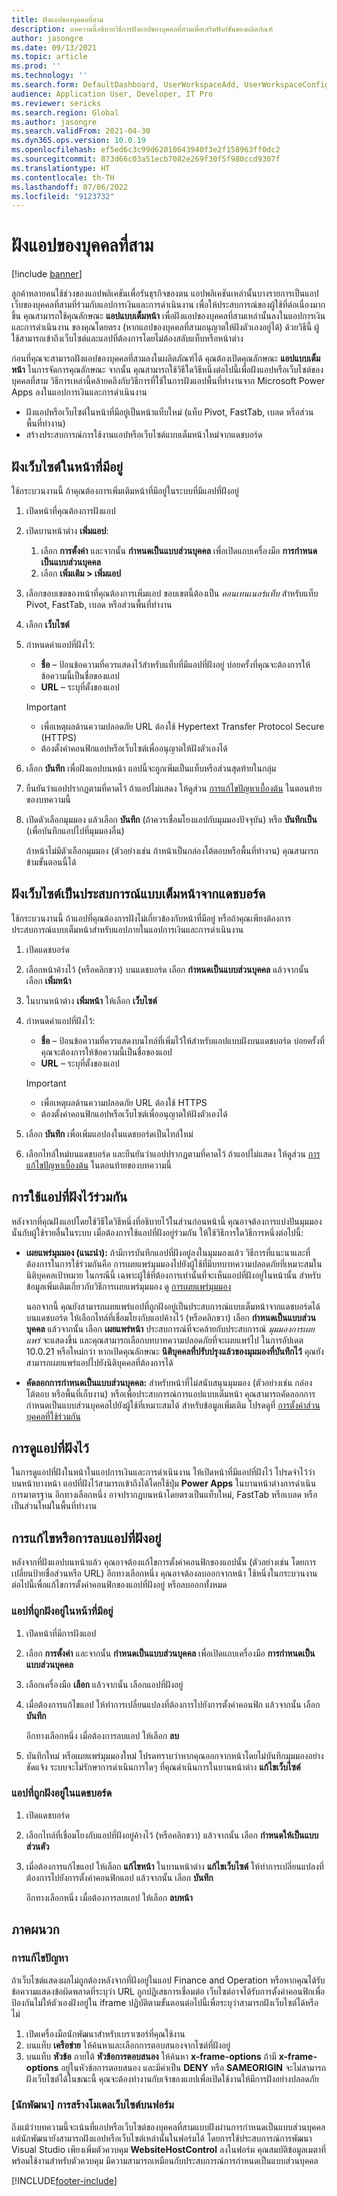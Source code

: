 ```yaml
---
title: ฝังแอปของบุคคลที่สาม
description: บทความนี้อธิบายวิธีการฝังแอปของบุคคลที่สามเพื่อเสริมฟังก์ชันของผลิตภัณฑ์
author: jasongre
ms.date: 09/13/2021
ms.topic: article
ms.prod: ''
ms.technology: ''
ms.search.form: DefaultDashboard, UserWorkspaceAdd, UserWorkspaceConfigureWebsite
audience: Application User, Developer, IT Pro
ms.reviewer: sericks
ms.search.region: Global
ms.author: jasongre
ms.search.validFrom: 2021-04-30
ms.dyn365.ops.version: 10.0.19
ms.openlocfilehash: ef5ed6c3c99d62010643940f3e2f158963ff0dc2
ms.sourcegitcommit: 873d66c03a51ecb7082e269f30f5f980ccd9307f
ms.translationtype: HT
ms.contentlocale: th-TH
ms.lasthandoff: 07/06/2022
ms.locfileid: "9123732"
---
```

# <a name="embed-third-party-apps"></a>ฝังแอปของบุคคลที่สาม

[!include [banner](../includes/banner.md)]

ลูกค้าหลายคนใช้ช่วงของแอปพลิเคชันเพื่อรันธุรกิจของตน แอปพลิเคชันเหล่านั้นบางรายการเป็นแอปเว็บของบุคคลที่สามที่ร่วมกับแอปการเงินและการดำเนินงาน เพื่อให้ประสบการณ์ของผู้ใช้ที่ต่อเนื่องมากขึ้น คุณสามารถใช้คุณลักษณะ **แอปแบบเต็มหน้า** เพื่อฝังแอปของบุคคลที่สามเหล่านั้นลงในแอปการเงินและการดำเนินงาน ของคุณโดยตรง (หากแอปของบุคคลที่สามอนุญาตให้ฝังตัวเองอยู่ได้) ด้วยวิธีนี้ ผู้ใช้สามารถเข้าถึงเว็บไซต์และแอปที่ต้องการโดยไม่ต้องสลับแท็บหรือหน้าต่าง

ก่อนที่คุณจะสามารถฝังแอปของบุคคลที่สามลงในผลิตภัณฑ์ได้ คุณต้องเปิดคุณลักษณะ **แอปแบบเต็มหน้า** ในการจัดการคุณลักษณะ จากนั้น คุณสามารถใช้วิธีใดวิธีหนึ่งต่อไปนี้เพื่อฝังแอปหรือเว็บไซต์ของบุคคลที่สาม วิธีการเหล่านี้คล้ายคลึงกับวิธีการที่ใช้ในการฝังแอปพื้นที่ทำงานจาก Microsoft Power Apps ลงในแอปการเงินและการดำเนินงาน

- ฝังแอปหรือเว็บไซต์ในหน้าที่มีอยู่เป็นหน้าแท็บใหม่ (แท็บ Pivot, FastTab, เบลด หรือส่วนพื้นที่ทำงาน)
- สร้างประสบการณ์การใช้งานแอปหรือเว็บไซต์แบบเต็มหน้าใหม่จากแดชบอร์ด

## <a name="embed-a-website-on-an-existing-page"></a>ฝังเว็บไซต์ในหน้าที่มีอยู่

ใช้กระบวนงานนี้ ถ้าคุณต้องการเพิ่มเติมหน้าที่มีอยู่ในระบบที่มีแอปที่ฝังอยู่

1. เปิดหน้าที่คุณต้องการฝังแอป
2. เปิดบานหน้าต่าง **เพิ่มแอป**:

    1. เลือก **การตั้งค่า** และจากนั้น **กำหนดเป็นแบบส่วนบุคคล** เพื่อเปิดแถบเครื่องมือ **การกำหนดเป็นแบบส่วนบุคคล**
    2. เลือก **เพิ่มเติม \> เพิ่มแอป**

3. เลือกขอบเขตของหน้าที่คุณต้องการเพิ่มแอป ขอบเขตนี้ต้องเป็น *คอนเทนเนอร์แท็บ* สำหรับแท็บ Pivot, FastTab, เบลด หรือส่วนพื้นที่ทำงาน
4. เลือก **เว็บไซต์**
5. กำหนดค่าแอปที่ฝังไว้:

    - **ชื่อ** – ป้อนข้อความที่ควรแสดงไว้สำหรับแท็บที่มีแอปที่ฝังอยู่ บ่อยครั้งที่คุณจะต้องการให้ข้อความนี้เป็นชื่อของแอป
    - **URL** – ระบุที่ตั้งของแอป

    > [!IMPORTANT]
    > - เพื่อเหตุผลด้านความปลอดภัย URL ต้องใช้ Hypertext Transfer Protocol Secure (HTTPS)
    > - ต้องตั้งค่าคอนฟิกแอปหรือเว็บไซต์เพื่ออนุญาตให้ฝังตัวเองได้

6. เลือก **บันทึก** เพื่อฝังแอปบนหน้า แอปนี้จะถูกเพิ่มเป็นแท็บหรือส่วนสุดท้ายในกลุ่ม
7. ยืนยันว่าแอปปรากฏตามที่คาดไว้ ถ้าแอปไม่แสดง ให้ดูส่วน [การแก้ไขปัญหาเบื้องต้น](#troubleshooting) ในตอนท้ายของบทความนี้
8. เปิดตัวเลือกมุมมอง แล้วเลือก **บันทึก** (ถ้าควรเชื่อมโยงแอปกับมุมมองปัจจุบัน) หรือ **บันทึกเป็น** (เพื่อบันทึกแอปไปที่มุมมองอื่น)

    ถ้าหน้าไม่มีตัวเลือกมุมมอง (ตัวอย่างเช่น ถ้าหน้าเป็นกล่องโต้ตอบหรือพื้นที่ทำงาน) คุณสามารถข้ามขั้นตอนนี้ได้

## <a name="embed-a-website-as-a-full-page-experience-from-the-dashboard"></a>ฝังเว็บไซต์เป็นประสบการณ์แบบเต็มหน้าจากแดชบอร์ด

ใช้กระบวนงานนี้ ถ้าแอปที่คุณต้องการฝังไม่เกี่ยวข้องกับหน้าที่มีอยู่ หรือถ้าคุณเพียงต้องการประสบการณ์แบบเต็มหน้าสำหรับแอปภายในแอปการเงินและการดำเนินงาน

1. เปิดแดชบอร์ด
2. เลือกหน้าค้างไว้ (หรือคลิกขวา) บนแดชบอร์ด เลือก **กำหนดเป็นแบบส่วนบุคคล** แล้วจากนั้น เลือก **เพิ่มหน้า**
3. ในบานหน้าต่าง **เพิ่มหน้า** ให้เลือก **เว็บไซต์**
4. กำหนดค่าแอปที่ฝังไว้:

    - **ชื่อ** – ป้อนข้อความที่ควรแสดงบนไทล์ที่เพิ่มไว้ให้สำหรับแอปแบบฝังบนแดชบอร์ด บ่อยครั้งที่คุณจะต้องการให้ข้อความนี้เป็นชื่อของแอป
    - **URL** – ระบุที่ตั้งของแอป

    > [!IMPORTANT]
    > - เพื่อเหตุผลด้านความปลอดภัย URL ต้องใช้ HTTPS
    > - ต้องตั้งค่าคอนฟิกแอปหรือเว็บไซต์เพื่ออนุญาตให้ฝังตัวเองได้

5. เลือก **บันทึก** เพื่อเพิ่มแอปลงในแดชบอร์ดเป็นไทล์ใหม่
6. เลือกไทล์ใหม่บนแดชบอร์ด และยืนยันว่าแอปปรากฏตามที่คาดไว้ ถ้าแอปไม่แสดง ให้ดูส่วน [การแก้ไขปัญหาเบื้องต้น](#troubleshooting) ในตอนท้ายของบทความนี้

## <a name="sharing-embedded-apps"></a>การใช้แอปที่ฝังไว้ร่วมกัน

หลังจากที่คุณฝังแอปโดยใช้วิธีใดวิธีหนึ่งที่อธิบายไว้ในส่วนก่อนหน้านี้ คุณอาจต้องการแบ่งปันมุมมองนั้นกับผู้ใช้รายอื่นในระบบ เมื่อต้องการใช้แอปที่ฝังอยู่ร่วมกัน ให้ใช้วิธีการใดวิธีการหนึ่งต่อไปนี้:

- **เผยแพร่มุมมอง (แนะนำ):** ถ้ามีการบันทึกแอปที่ฝังอยู่ลงในมุมมองแล้ว วิธีการที่แนะนาและที่ต้องการในการใช้ร่วมกันคือ การเผยแพร่มุมมองไปยังผู้ใช้ที่มีบทบาทความปลอดภัยที่เหมาะสมในนิติบุคคลเป้าหมาย ในกรณีนี้ เฉพาะผู้ใช้ที่ต้องการเท่านั้นที่จะเห็นแอปที่ฝังอยู่ในหน้านั้น สำหรับข้อมูลเพิ่มเติมเกี่ยวกับวิธีการเผยแพร่มุมมอง ดู [การเผยแพร่มุมมอง](saved-views.md#publishing-views)

    นอกจากนี้ คุณยังสามารถเผยแพร่แอปที่ถูกฝังอยู่เป็นประสบการณ์แบบเต็มหน้าจากแดชบอร์ดได้ บนแดชบอร์ด ให้เลือกไทล์ที่เชื่อมโยงกับแอปค้างไว้ (หรือคลิกขวา) เลือก **กำหนดเป็นแบบส่วนบุคคล** แล้วจากนั้น เลือก **เผยแพร่หน้า** ประสบการณ์ที่จะคล้ายกับประสบการณ์ *มุมมองการเผยแพร่* จะแสดงขึ้น และคุณสามารถเลือกบทบาทความปลอดภัยที่จะเผยแพร่ไป ในการอัปเดต 10.0.21 หรือใหม่กว่า หากเปิดคุณลักษณะ **นิติบุคคลที่ปรับปรุงแล้วของมุมมองที่บันทึกไว้** คุณยังสามารถเผยแพร่แอปไปยังนิติบุคคลที่ต้องการได้

- **คัดลอกการกำหนดเป็นแบบส่วนบุคคล:** สําหรับหน้าที่ไม่สนับสนุนมุมมอง (ตัวอย่างเช่น กล่องโต้ตอบ หรือพื้นที่เก็บงาน) หรือเพื่อประสบการณ์การแอปแบบเต็มหน้า คุณสามารถคัดลอกการกำหนดเป็นแบบส่วนบุคคลไปยังผู้ใช้ที่เหมาะสมได้ สำหรับข้อมูลเพิ่มเติม โปรดดูที่ [การตั้งค่าส่วนบุคคลที่ใช้ร่วมกัน](personalize-user-experience.md#sharing-personalizations)

## <a name="viewing-embedded-apps"></a>การดูแอปที่ฝังไว้

ในการดูแอปที่ฝังในหน้าในแอปการเงินและการดำเนินงาน ให้เปิดหน้าที่มีแอปที่ฝังไว้ โปรดจำไว้ว่า บนหน้าบางหน้า แอปที่ฝังไว้สามารถเข้าถึงได้โดยใช้ปุ่ม **Power Apps** ในบานหน้าต่างการดำเนินการมาตรฐาน อีกทางเลือกหนึ่ง อาจปรากฎบนหน้าโดยตรงเป็นแท็บใหม่, FastTab หรือเบลด หรือเป็นส่วนใหม่ในพื้นที่ทำงาน

## <a name="editing-or-removing-embedded-apps"></a>การแก้ไขหรือการลบแอปที่ฝังอยู่

หลังจากที่ฝังแอปบนหน้าแล้ว คุณอาจต้องแก้ไขการตั้งค่าคอนฟิกของแอปนั้น (ตัวอย่างเช่น โดยการเปลี่ยนป้ายชื่อส่วนหรือ URL) อีกทางเลือกหนึ่ง คุณอาจต้องลบออกจากหน้า ใช้หนึ่งในกระบวนงานต่อไปนี้เพื่อแก้ไขการตั้งค่าคอนฟิกของแอปที่ฝังอยู่ หรือลบออกทั้งหมด

### <a name="apps-that-are-embedded-on-existing-pages"></a>แอปที่ถูกฝังอยู่ในหน้าที่มีอยู่

1. เปิดหน้าที่มีการฝังแอป
2. เลือก **การตั้งค่า** และจากนั้น **กำหนดเป็นแบบส่วนบุคคล** เพื่อเปิดแถบเครื่องมือ **การกำหนดเป็นแบบส่วนบุคคล**
3. เลือกเครื่องมือ **เลือก** แล้วจากนั้น เลือกแอปที่ฝังอยู่
4. เมื่อต้องการแก้ไขแอป ให้ทำการเปลี่ยนแปลงที่ต้องการไปยังการตั้งค่าคอนฟิก แล้วจากนั้น เลือก **บันทึก**

    อีกทางเลือกหนึ่ง เมื่อต้องการลบแอป ให้เลือก **ลบ**

5. บันทึกใหม่ หรือเผยแพร่มุมมองใหม่ โปรดทราบว่าหากคุณออกจากหน้าโดยไม่บันทึกมุมมองอย่างชัดแจ้ง ระบบจะไม่รักษาการดำเนินการใดๆ ที่คุณดำเนินการในบานหน้าต่าง **แก้ไขเว็บไซต์**

### <a name="apps-that-are-embedded-from-the-dashboard"></a>แอปที่ถูกฝังอยู่ในแดชบอร์ด

1. เปิดแดชบอร์ด
2. เลือกไทล์ที่เชื่อมโยงกับแอปที่ฝังอยู่ค้างไว้ (หรือคลิกขวา) แล้วจากนั้น เลือก **กำหนดให้เป็นแบบส่วนตัว**
3. เมื่อต้องการแก้ไขแอป ให้เลือก **แก้ไขหน้า** ในบานหน้าต่าง **แก้ไขเว็บไซต์** ให้ทำการเปลี่ยนแปลงที่ต้องการไปยังการตั้งค่าคอนฟิกแอป แล้วจากนั้น เลือก **บันทึก**

    อีกทางเลือกหนึ่ง เมื่อต้องการลบแอป ให้เลือก **ลบหน้า**

## <a name="appendix"></a>ภาคผนวก

### <a name="troubleshooting"></a>การแก้ไขปัญหา

ถ้าเว็บไซต์แสดงผลไม่ถูกต้องหลังจากที่ฝังอยู่ในแอป Finance and Operation หรือหากคุณได้รับข้อความแสดงข้อผิดพลาดที่ระบุว่า URL ถูกปฏิเสธการเชื่อมต่อ เว็บไซต์อาจได้รับการตั้งค่าคอนฟิกเพื่อป้องกันไม่ให้ตัวเองฝังอยู่ใน iframe ปฏิบัติตามขั้นตอนต่อไปนี้เพื่อระบุว่าสามารถฝังเว็บไซต์ได้หรือไม่

1. เปิดเครื่องมือนักพัฒนาสำหรับเบราเซอร์ที่คุณใช้งาน
2. บนแท็บ **เครือข่าย** ให้ค้นหาและเลือกการตอบสนองจากไซต์ที่ฝังอยู่
3. บนแท็บ **หัวข้อ** ภายใต้ **หัวข้อการตอบสนอง** ให้ค้นหา **x-frame-options** ถ้ามี **x-frame-options** อยู่ในหัวข้อการตอบสนอง และมีค่าเป็น **DENY** หรือ **SAMEORIGIN** จะไม่สามารถฝังเว็บไซต์ได้ในขณะนี้ คุณจะต้องทำงานกับเจ้าของแอปเพื่อเปิดใช้งานให้มีการฝังอย่างปลอดภัย

### <a name="developer-modeling-a-website-on-a-form"></a>[นักพัฒนา] การสร้างโมเดลเว็บไซต์บนฟอร์ม

ถึงแม้ว่าบทความนี้จะเน้นที่แอปหรือเว็บไซต์ของบุคคลที่สามแบบฝังผ่านการกำหนดเป็นแบบส่วนบุคคล แต่นักพัฒนายังสามารถฝังแอปหรือเว็บไซต์เหล่านั้นในฟอร์มได้ โดยการใช้ประสบการณ์การพัฒนา Visual Studio เพียงเพิ่มตัวควบคุม **WebsiteHostControl** ลงในฟอร์ม คุณสมบัติข้อมูลเมตาที่พร้อมใช้งานสำหรับตัวควบคุม มีความสามารถเหมือนกับประสบการณ์การกำหนดเป็นแบบส่วนบุคคล

[!INCLUDE[footer-include](../../../includes/footer-banner.md)]


